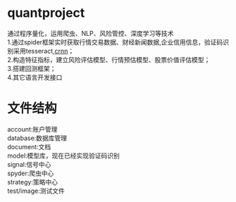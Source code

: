 # quantproject
通过程序量化，运用爬虫、NLP、风险管控、深度学习等技术    
1.通过spider框架实时获取行情交易数据、财经新闻数据,企业信用信息，验证码识别采用tesseract,[crnn](https://github.com/meijieru/crnn.pytorch)；      
2.构造特征指标，建立风险评估模型、行情预估模型、股票价值评估模型；      
3.搭建回测框架；       
4.其它语言开发接口      
# 文件结构  
account:账户管理   
database:数据库管理   
document:文档   
model:模型库，现在已经实现验证码识别    
signal:信号中心   
spyder:爬虫中心    
strategy:策略中心   
test/image:测试文件   


